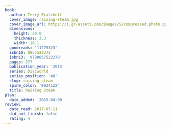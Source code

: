 ```yaml
---
book:
  author: Terry Pratchett
  cover_image: raising-steam.jpg
  cover_image_url: https://i.gr-assets.com/images/S/compressed.photo.goodreads.com/books/1582860489l/11275323._SX98_.jpg
  dimensions:
    height: 20.0
    thickness: 3.3
    width: 16.1
  goodreads: '11275323'
  isbn10: 0857522272
  isbn13: '9780857522276'
  pages: 377
  publication_year: '2013'
  series: Discworld
  series_position: '40'
  slug: raising-steam
  spine_color: '#924122'
  title: Raising Steam
plan:
  date_added: '2015-04-08'
review:
  date_read: 2017-07-11
  did_not_finish: false
  rating: 4
---
```


